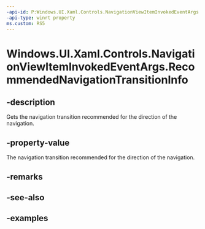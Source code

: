 ```yaml
---
-api-id: P:Windows.UI.Xaml.Controls.NavigationViewItemInvokedEventArgs.RecommendedNavigationTransitionInfo
-api-type: winrt property
ms.custom: RS5
---
```


<!-- Property syntax.
public NavigationTransitionInfo RecommendedNavigationTransitionInfo { get; }
-->

# Windows.UI.Xaml.Controls.NavigationViewItemInvokedEventArgs.RecommendedNavigationTransitionInfo

## -description

Gets the navigation transition recommended for the direction of the navigation.

## -property-value

The navigation transition recommended for the direction of the navigation.

## -remarks

## -see-also

## -examples

